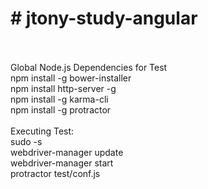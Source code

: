 <h1># jtony-study-angular</h1>
<br/><br/>
Global Node.js Dependencies for Test
<br/>   npm install -g bower-installer
<br/>   npm install http-server -g
<br/>   npm install -g karma-cli
<br/>   npm install -g protractor
<br/>
<br/>      Executing Test: 
<br/>      sudo -s
<br/>      webdriver-manager update
<br/>      webdriver-manager start
<br/>      protractor test/conf.js